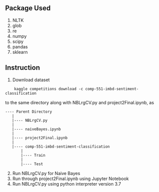 ## Package Used
1. NLTK
2. glob
3. re
4. numpy
5. scipy
6. pandas
7. sklearn

## Instruction
1. Download dataset
```
    kaggle competitions download -c comp-551-imbd-sentiment-classification
```
to the same directory along with NBLrgCV.py and project2Final.ipynb, as

```
---- Parent Directory
   |
   |---- NBLrgCV.py
   |
   |---- naiveBayes.ipynb
   | 
   |---- project2Final.ipynb
   |
   |---- comp-551-imbd-sentiment-classification
       |
       |---- Train
       |
       |---- Test

```
2. Run NBLrgCV.py for Naive Bayes
3. Run through project2Final.ipynb using Jupyter Notebook
4. Run NBLrgCV.py using python interpreter version 3.7
